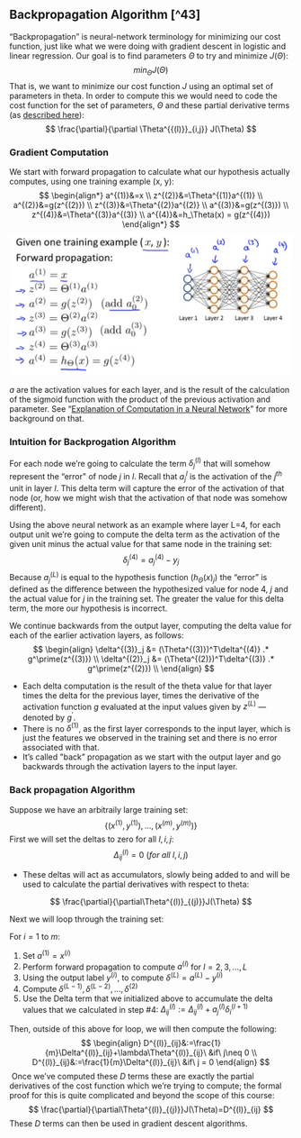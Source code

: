 ## Backpropagation Algorithm [^43]

“Backpropagation” is neural-network terminology for minimizing our cost function, just like what we were doing with gradient descent in logistic and linear regression. Our goal is to find parameters $\Theta$ to try and minimize $J(\Theta)$:
$$
min_\Theta J(\Theta)
$$
That is, we want to minimize our cost function $J$ using an optimal set of parameters in theta. In order to compute this we would need to code the cost function for the set of parameters, $\Theta$ and these partial derivative terms (as [described here](machine-learning/07-logistic-regression-model/03-gradient-descent.md)):
$$
\frac{\partial}{\partial \Theta^{{(l)}}_{i,j}} J(\Theta)
$$

### Gradient Computation

We start with forward propagation to calculate what our hypothesis actually computes, using one training example (x, y):
$$
\begin{align*} 
a^{(1)}&=x \\
z^{(2)}&=\Theta^{(1)}a^{(1)} \\
a^{(2)}&=g(z^{(2)}) \\
z^{(3)}&=\Theta^{(2)}a^{(2)} \\
a^{(3)}&=g(z^{(3)}) \\
z^{(4)}&=\Theta^{(3)}a^{(3)} \\
a^{(4)}&=h_\Theta(x) = g(z^{(4)}) 
\end{align*}
$$
![image-20210430131216538](02-backpropagation-algorithm.assets/image-20210430131216538.png)

$a$ are the activation values for each layer, and is the result of the calculation of the sigmoid function with the product of the previous activation and parameter. See “[Explanation of Computation in a Neural Network](machine-learning/09-neural-networks-representation/03-neural-networks-model-representation-i.md)” for more background on that.

### Intuition for Backprogation Algorithm

For each node we’re going to calculate the term $\delta^{(l)}_j$ that will somehow represent the “error" of node $j$ in $l$.  Recall that $a^l_j$ is the activation of the $j^{th}$ unit in layer $l$.  This delta term will capture the error of the activation of that node (or, how we might wish that the activation of that node was somehow different).

Using the above neural network as an example where layer L=4, for each output unit we’re going to compute the delta term as the activation of the given unit minus the actual value for that same node in the training set:
$$
\delta^{(4)}_j = a^{(4)}_j - y_j
$$
Because $a^{(L)}_j$ is equal to the hypothesis function $(h_\Theta(x)_j$) the “error” is defined as the difference between the hypothesized value for node 4, $j$ and the actual value for $j$ in the training set. The greater the value for this delta term, the more our hypothesis is incorrect.

We continue backwards from the output layer, computing the delta value for each of the earlier activation layers, as follows:
$$
\begin{align}
\delta^{(3)}_j &= (\Theta^{(3)})^T\delta^{(4)} .* g^\prime(z^{(3)}) \\
\delta^{(2)}_j &= (\Theta^{(2)})^T\delta^{(3)} .* g^\prime(z^{(2)}) \\
\end{align}
$$

* Each delta computation is the result of the theta value for that layer times the delta for the previous layer, times the derivative of the activation function $g$ evaluated at the input values given by $z^{(L)}$ — denoted by $g^\prime$.
* There is no $\delta^{(1)}$, as the first layer corresponds to the input layer, which is just the features we observed in the training set and there is no error associated with that.
* It’s called "back” propagation as we start with the output layer and go backwards through the activation layers to the input layer.

### Back propagation Algorithm

Suppose we have an arbitraily large training set:
$$
\{(x^{(1)}, y^{(1)}), ...,(x^{(m)}, y^{(m)})\}
$$
First we will set the deltas to zero for all $l, i, j$:
$$
\Delta^{(l)}_{ij}=0\ (for\ all\ l, i, j)
$$

* These deltas will act as accumulators, slowly being added to and will be used to calculate the partial derivatives with respect to theta:

$$
\frac{\partial}{\partial\Theta^{(l)}_{(j)}}J(\Theta)
$$

Next we will loop through the training set:

For $i=1$ to $m$:

1. Set $a^{(1)} = x^{(i)}$
2. Perform forward propagation to compute $a^{(l)}$ for $l=2,3,…,L$
3. Using the output label $y^{(i)}$, to compute $\delta^{(L)}=a^{(L)}-y^{(i)}$
4. Compute $\delta^{(L-1)},\delta^{(L-2)},…,\delta^{(2)}$
5. Use the Delta term that we initialized above to accumulate the delta values that we calculated in step #4:  $\Delta^{(l)}_{ij}:=\Delta^{(l)}_{ij}+a^{(l)}_j\delta^{(l+1)}_i$

Then, outside of this above for loop, we will then compute the following:
$$
\begin{align}
D^{(l)}_{ij}&:=\frac{1}{m}\Delta^{(l)}_{ij}+\lambda\Theta^{(l)}_{ij}\ &if\ j\neq 0
\\
D^{(l)}_{ij}&:=\frac{1}{m}\Delta^{(l)}_{ij}\ &if\ j = 0
\end{align}
$$
​    Once we’ve computed these $D$ terms these are exactly the partial derivatives of the cost function which we’re trying to compute; the formal proof for this is quite complicated and beyond the scope of this course:
$$
\frac{\partial}{\partial\Theta^{(l)}_{(j)}}J(\Theta)=D^{(l)}_{ij}
$$
These $D$ terms can then be used in gradient descent algorithms.